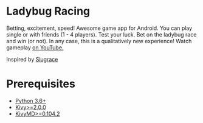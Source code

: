 # Ladybug Racing
Betting, excitement, speed!  Awesome game app for Android. You can play single or with friends (1 - 4 players).  Test your luck.  Bet on the ladybug race and win (or not).  In any case, this is a qualitatively new experience! Watch gameplay  [on YouTube.](https://youtu.be/ekHbqI49-L8)

Inspired by [Slugrace](https://youtu.be/z24eIFsbEl8)

# Prerequisites
- [Python 3.6+](https://www.python.org/)
- [Kivy>=2.0.0](https://kivy.org/#home)
- [KivyMD>=0.104.2](https://kivymd.readthedocs.io/en/latest/)
